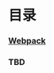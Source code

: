 # 目录
### [Webpack][wp]
### TBD

[wp]:./articles/webpack
<!-- https://pages.github.com -->
<!-- https://dxyqqs.github.io/blog/ -->